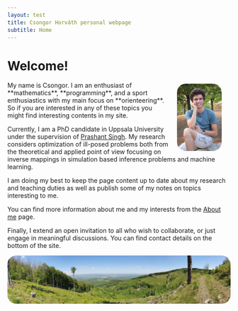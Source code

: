 ```yaml
---
layout: test
title: Csongor Horváth personal webpage
subtitle: Home
---
```

# Welcome!

<img style="float: right; margin: 5px 20px;  border-radius:20px; " src="\img\profil.JPG" alt="Profile picture" width="20%" height="20%">
My name is Csongor. I am an enthusiast of **mathematics**, **programming**, and a sport enthusiastics with my main focus on **orienteering**. So if you are interested in any of these topics you might find interesting contents in my site.

Currently, I am a PhD candidate in Uppsala University under the supervision of [Prashant Singh](https://www.prashantsingh.se/). My research considers optimization of ill-posed problems both from the theoretical and applied point of view focusing on inverse mappings in simulation based inference problems and machine learning.

I am doing my best to keep the page content up to date about my research and teaching duties as well as publish some of my notes on topics interesting to me. 

You can find more information about me and my interests from the [About me](/about/about) page.

Finally, I extend an open invitation to all who wish to collaborate, or just engage in meaningful discussions. You can find contact details on the bottom of the site.

<img style="float: right; margin: 0px 0px;  border-radius:20px; "  src="\img\taj.jpg" alt="Mátra">